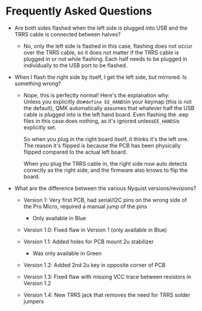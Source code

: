 # Frequently Asked Questions

* Are both sides flashed when the left side is plugged into USB and the TRRS cable is connected between halves?
  * No, only the left side is flashed in this case, flashing does not occur over the TRRS cable, so it does not matter if the TRRS cable is plugged in or not while flashing. Each half needs to be plugged in individually to the USB port to be flashed.
* When I flash the right side by itself, I get the left side, but mirrored. Is something wrong?

  * Nope, this is perfectly normal! Here's the explanation why:  
    Unless you explicitly do`#define EE_HANDS`in your keymap \(this is not the default\), QMK automatically assumes that whatever half the USB cable is plugged into is the left hand board. Even flashing the .eep files in this case does nothing, as it's ignored unless`EE_HANDS`is explicitly set.

    So when you plug in the right board itself, it thinks it's the left one. The reason it's flipped is because the PCB has been physically flipped compared to the actual left board.

    When you plug the TRRS cable in, the right side now auto detects correctly as the right side, and the firmware also knows to flip the board.

* What are the difference between the various Nyquist versions/revisions?

  * Version 1: Very first PCB, had serial/I2C pins on the wrong side of the Pro Micro, required a manual jump of the pins

    * Only available in Blue

  * Version 1.0: Fixed flaw in Version 1 \(only available in Blue\)

  * Version 1.1: Added holes for PCB mount 2u stabilizer

    * Was only available in Green

  * Version 1.2: Added 2nd 2u key in opposite corner of PCB

  * Version 1.3: Fixed flaw with missing VCC trace between resistors in Version 1.2

  * Version 1.4: New TRRS jack that removes the need for TRRS solder jumpers



